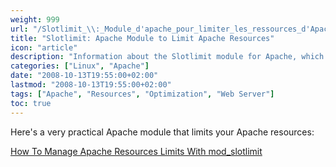 ```yaml
---
weight: 999
url: "/Slotlimit_\\:_Module_d'apache_pour_limiter_les_ressources_d'Apache/"
title: "Slotlimit: Apache Module to Limit Apache Resources"
icon: "article"
description: "Information about the Slotlimit module for Apache, which helps limit Apache resources"
categories: ["Linux", "Apache"]
date: "2008-10-13T19:55:00+02:00"
lastmod: "2008-10-13T19:55:00+02:00"
tags: ["Apache", "Resources", "Optimization", "Web Server"]
toc: true
---
```


Here's a very practical Apache module that limits your Apache resources:

[How To Manage Apache Resources Limits With mod_slotlimit](/pdf/how_to_manage_apache_resources_limits_with_mod_slotlimit.pdf)